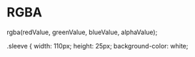 # RGBA
rgba(redValue, greenValue, blueValue, alphaValue);

.sleeve {
  width: 110px;
  height: 25px;
  background-color: white;

